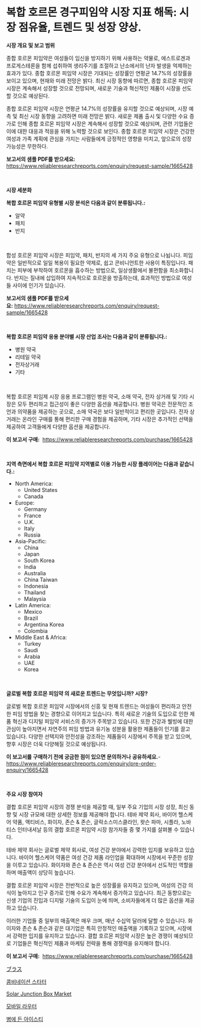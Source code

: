 <p><h1>복합 호르몬 경구피임약 시장 지표 해독: 시장 점유율, 트렌드 및 성장 양상.</h1></p><p><strong>시장 개요 및 보고 범위</strong></p>
<p><p>종합 호르몬 피임약은 여성들이 임신을 방지하기 위해 사용하는 약물로, 에스트로겐과 프로게스테론을 함께 섭취하여 생리주기를 조절하고 난소에서의 난자 발생을 억제하는 효과가 있다. 종합 호르몬 피임약 시장은 기대되는 성장률인 연평균 14.7%의 성장률을 보이고 있으며, 현재와 미래 전망은 밝다. 최신 시장 동향에 따르면, 종합 호르몬 피임약 시장은 계속해서 성장할 것으로 전망되며, 새로운 기술과 혁신적인 제품이 시장을 선도할 것으로 예상된다.</p><p>종합 호르몬 피임약 시장은 연평균 14.7%의 성장률을 유지할 것으로 예상되며, 시장 예측 및 최신 시장 동향을 고려하면 미래 전망은 밝다. 새로운 제품 출시 및 다양한 수요 증가로 인해 종합 호르몬 피임약 시장은 계속해서 성장할 것으로 예상되며, 관련 기업들은 이에 대한 대응과 적응을 위해 노력할 것으로 보인다. 종합 호르몬 피임약 시장은 건강한 여성과 가족 계획에 관심을 가지는 사람들에게 긍정적인 영향을 미치고, 앞으로의 성장 가능성은 무한하다.</p></p>
<p><strong>보고서의 샘플 PDF를 받으세요:</strong> <a href="https://www.reliableresearchreports.com/enquiry/request-sample/1665428">https://www.reliableresearchreports.com/enquiry/request-sample/1665428</a></p>
<p>&nbsp;</p>
<p><strong>시장 세분화</strong></p>
<p><strong>복합 호르몬 피임약 유형별 시장 분석은 다음과 같이 분류됩니다.:</strong></p>
<p><ul><li>알약</li><li>패치</li><li>반지</li></ul></p>
<p>&nbsp;</p>
<p><p>합성 호르몬 피임약 시장은 피임약, 패치, 반지의 세 가지 주요 유형으로 나뉩니다. 피임약은 일반적으로 일일 복용이 필요한 약제로, 쉽고 콘비니언트한 사용이 특징입니다. 패치는 피부에 부착하여 호르몬을 흡수하는 방법으로, 일상생활에서 불편함을 최소화합니다. 반지는 질내에 삽입하여 지속적으로 호르몬을 방출하는데, 효과적인 방법으로 여성들 사이에 인기가 있습니다.</p></p>
<p><strong>보고서의 샘플 PDF를 받으세요:</strong>&nbsp;<a href="https://www.reliableresearchreports.com/enquiry/request-sample/1665428">https://www.reliableresearchreports.com/enquiry/request-sample/1665428</a></p>
<p>&nbsp;</p>
<p><strong> 복합 호르몬 피임약 응용 분야별 시장 산업 조사는 다음과 같이 분류됩니다.:</strong></p>
<p><ul><li>병원 약국</li><li>리테일 약국</li><li>전자상거래</li><li>기타</li></ul></p>
<p>&nbsp;</p>
<p><p>복합 호르몬 피임제 시장 응용 프로그램인 병원 약국, 소매 약국, 전자 상거래 및 기타 시장은 모두 편리하고 접근성이 좋은 다양한 옵션을 제공합니다. 병원 약국은 전문적인 조언과 의약품을 제공하는 곳으로, 소매 약국은 보다 일반적이고 편리한 곳입니다. 전자 상거래는 온라인 구매를 통해 편리한 구매 경험을 제공하며, 기타 시장은 추가적인 선택을 제공하여 고객들에게 다양한 옵션을 제공합니다.</p></p>
<p><strong>이 보고서 구매:</strong>&nbsp; <a href="https://www.reliableresearchreports.com/purchase/1665428">https://www.reliableresearchreports.com/purchase/1665428</a></p>
<p>&nbsp;</p>
<p><strong>지역 측면에서 복합 호르몬 피임약 지역별로 이용 가능한 시장 플레이어는 다음과 같습니다.:</strong></p>
<p><ul>
    <li>
        North America:
        <ul>
            <li>United States</li>
            <li>Canada</li>
        </ul>
    </li>
    <li>
        Europe:
        <ul>
            <li>Germany</li>
            <li>France</li>
            <li>U.K.</li>
            <li>Italy</li>
            <li>Russia</li>
        </ul>
    </li>
    <li>
        Asia-Pacific:
        <ul>
            <li>China</li>
            <li>Japan</li>
            <li>South Korea</li>
            <li>India</li>
            <li>Australia</li>
            <li>China Taiwan</li>
            <li>Indonesia</li>
            <li>Thailand</li>
            <li>Malaysia</li>
        </ul>
    </li>
    <li>
        Latin America:
        <ul>
            <li>Mexico</li>
            <li>Brazil</li>
            <li>Argentina Korea</li>
            <li>Colombia</li>
        </ul>
    </li>
    <li>
        Middle East & Africa:
        <ul>
            <li>Turkey</li>
            <li>Saudi</li>
            <li>Arabia</li>
            <li>UAE</li>
            <li>Korea</li>
        </ul>
    </li>
    </ul></p>
<p>&nbsp;</p>
<p><strong>글로벌 복합 호르몬 피임약 의 새로운 트렌드는 무엇입니까? 시장?</strong></p>
<p><p>글로벌 복합 호르몬 피임약 시장에서의 신흥 및 현재 트렌드는 여성들이 편리하고 안전한 피임 방법을 찾는 경향으로 이어지고 있습니다. 특히 새로운 기술의 도입으로 인한 제품 혁신과 디지털 피임약 서비스의 증가가 주목받고 있습니다. 또한 건강과 웰빙에 대한 관심이 높아지면서 자연주의 피임 방법과 유기농 성분을 활용한 제품들이 인기를 끌고 있습니다. 다양한 선택지와 안전성을 강조하는 제품들이 시장에서 주목을 받고 있으며, 향후 시장은 더욱 다양해질 것으로 예상됩니다.</p></p>
<p><strong>이 보고서를 구매하기 전에 궁금한 점이 있으면 문의하거나 공유하세요.</strong>- <a href="https://www.reliableresearchreports.com/enquiry/pre-order-enquiry/1665428">https://www.reliableresearchreports.com/enquiry/pre-order-enquiry/1665428</a></p>
<p>&nbsp;</p>
<p><strong>주요 시장 참여자</strong></p>
<p><p>결합 호르몬 피임약 시장의 경쟁 분석을 제공할 때, 일부 주요 기업의 시장 성장, 최신 동향 및 시장 규모에 대한 상세한 정보를 제공해야 합니다. 테바 제약 회사, 바이어 헬스케어 약품, 액티비스, 화이자, 존슨 & 존슨, 글락소스미스클라인, 왓슨 파마, 시플라, 노바티스 인터내셔날 등의 결합 호르몬 피임약 시장 참가자들 중 몇 가지를 살펴볼 수 있습니다. </p><p>테바 제약 회사는 글로벌 제약 회사로, 여성 건강 분야에서 강력한 입지를 보유하고 있습니다. 바이어 헬스케어 약품은 여성 건강 제품 라인업을 확대하며 시장에서 꾸준한 성장을 이루고 있습니다. 화이자와 존슨 & 존슨은 역시 여성 건강 분야에서 선도적인 역할을 하며 매출액이 상당히 높습니다.</p><p>결합 호르몬 피임약 시장은 전반적으로 높은 성장률을 유지하고 있으며, 여성의 건강 의식이 높아지고 인구 증가로 인해 수요가 계속해서 증가하고 있습니다. 최근 동향으로는 신생 기업의 진입과 디지털 기술의 도입이 눈에 띄며, 소비자들에게 더 많은 옵션을 제공하고 있습니다.</p><p>이러한 기업들 중 일부의 매출액은 매우 크며, 매년 수십억 달러에 달할 수 있습니다. 화이자와 존슨 & 존슨과 같은 대기업은 특히 안정적인 매출액을 기록하고 있으며, 시장에서 강력한 입지를 유지하고 있습니다. 결합 호르몬 피임약 시장은 높은 경쟁이 예상되므로 기업들은 혁신적인 제품과 마케팅 전략을 통해 경쟁력을 유지해야 합니다.</p></p>
<p><strong>이 보고서 구매:</strong>&nbsp;&nbsp;<a href="https://www.reliableresearchreports.com/purchase/1665428">https://www.reliableresearchreports.com/purchase/1665428</a></p>
<p><p><a href="https://medium.com/@kaydenjohns1964/%E3%83%96%E3%83%A9%E3%82%B9%E5%B8%82%E5%A0%B4%E3%81%AF-%E5%B8%82%E5%A0%B4%E3%82%B7%E3%82%A7%E3%82%A2-%E5%B8%82%E5%A0%B4%E5%8B%95%E5%90%91-%E5%B8%82%E5%A0%B4%E6%88%90%E9%95%B7%E3%81%AB%E9%96%A2%E3%81%99%E3%82%8B%E6%83%85%E5%A0%B1%E3%82%92%E6%8F%90%E4%BE%9B%E3%81%97%E3%81%BE%E3%81%99-eb8c6081c2b0">ブラス</a></p><p><a href="https://github.com/Maeennan456456/Market-Research-Report-List-1/blob/main/194820014715.md">콤비네이션 스타터</a></p><p><a href="https://github.com/lylyparadise/Market-Research-Report-List-2/blob/main/solar-junction-box-market.md">Solar Junction Box Market</a></p><p><a href="https://medium.com/@kellylyncyh543964/%EB%AA%A8%EB%B0%94%EC%9D%BC-%EB%9D%BC%EC%9A%B0%ED%84%B0-%EC%8B%9C%EC%9E%A5-%EB%B6%84%EC%84%9D-%EA%B8%80%EB%A1%9C%EB%B2%8C-%EC%82%B0%EC%97%85-%EC%A0%84%EB%A7%9D-%EB%B0%8F-%EC%98%88%EC%B8%A1-2024%EB%85%84%EB%B6%80%ED%84%B0-2031%EB%85%84%EA%B9%8C%EC%A7%80-fff880de8004">모바일 라우터</a></p><p><a href="https://medium.com/@cute_priencsss/%EB%B3%91%EC%9E%85%EC%96%BC%EC%9D%8C%EC%B0%A8-%EC%8B%9C%EC%9E%A5-%EB%B3%B4%EA%B3%A0%EC%84%9C%EB%8A%94-%ED%95%B4%EB%8B%B9-%EC%8B%9C%EC%9E%A5%EC%9D%98-%EC%B5%9C%EC%8B%A0-%EB%8F%99%ED%96%A5-%EB%B0%8F-%EC%84%B1%EC%9E%A5-%EA%B8%B0%ED%9A%8C%EB%A5%BC-%EB%B3%B4%EA%B3%A0%ED%95%A9%EB%8B%88%EB%8B%A4-229461c89ee9">병에 든 아이스티</a></p></p>
